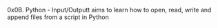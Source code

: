 0x0B. Python - Input/Outputt aims to learn how to open, read, write and append files from a script in Python
